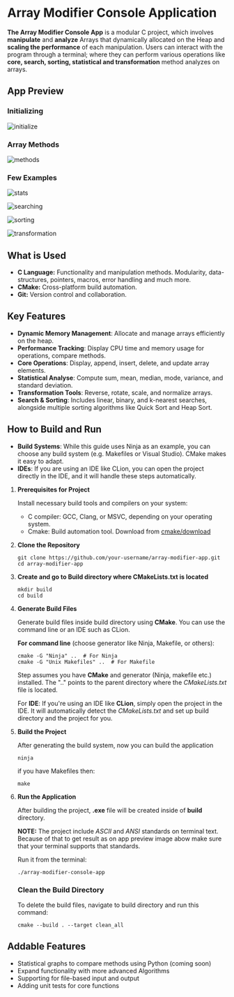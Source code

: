 # Array Modifier Console Application

**The Array Modifier Console App** is a modular C project, which involves **manipulate** and **analyze** Arrays that
dynamically
allocated on the Heap and **scaling the performance** of each manipulation. Users can interact with the program
through a
terminal; where they can perform various operations like **core, search, sorting, statistical and transformation**
method analyzes on arrays.

## App Preview

### Initializing 

![initialize](https://github.com/user-attachments/assets/36844e51-0bc3-486f-beeb-a8f31842086e)

### Array Methods

![methods](https://github.com/user-attachments/assets/09ece4b4-b735-4278-9471-887ee331bd8e)

### Few Examples

![stats](https://github.com/user-attachments/assets/cfff6087-7f79-43cf-9501-821eb853ad1a)

![searching](https://github.com/user-attachments/assets/ae4cc882-de99-4e5c-afd4-d936ab8189ba)

![sorting](https://github.com/user-attachments/assets/4cbc656e-433f-474e-94fd-e67070398107)

![transformation](https://github.com/user-attachments/assets/843620f5-01e3-422d-a9b5-58a0ad61b6d2)

## What is Used

* **C Language:** Functionality and manipulation methods. Modularity, data-structures, pointers, macros, error handling and much more.
* **CMake:** Cross-platform build automation.
* **Git:** Version control and collaboration.

## Key Features

* **Dynamic Memory Management**: Allocate and manage arrays efficiently on the heap.
* **Performance Tracking**:  Display CPU time and memory usage for operations, compare methods.
* **Core Operations**: Display, append, insert, delete, and update array elements.
* **Statistical Analyse**: Compute sum, mean, median, mode, variance, and standard deviation.
* **Transformation Tools**: Reverse, rotate, scale, and normalize arrays.
* **Search & Sorting**: Includes linear, binary, and k-nearest searches, alongside multiple sorting algorithms
  like Quick Sort and Heap Sort.


## How to Build and Run

* **Build Systems**: While this guide uses Ninja as an example, you can choose any build system (e.g. Makefiles or
  Visual
  Studio). CMake makes it easy to adapt.
* **IDEs**: If you are using an IDE like CLion, you can open the project directly in the IDE, and it will handle these
  steps automatically.

1. **Prerequisites for Project**

   Install necessary build tools and compilers on your system:
    * C compiler: GCC, Clang, or MSVC, depending on your operating system.
    * Cmake: Build automation tool. Download from [cmake/download](https://cmake.org/download/)

2. **Clone the Repository**
   ```
   git clone https://github.com/your-username/array-modifier-app.git
   cd array-modifier-app
   ```

3. **Create and go to Build directory where CMakeLists.txt is located**

   ```
   mkdir build
   cd build
   ```

4. **Generate Build Files**

   Generate build files inside build directory using **CMake**. You can use the
   command line or an IDE such as CLion.

   **For command line** (choose generator like Ninja, Makefile, or others):

   ```
   cmake -G "Ninja" ..  # For Ninja
   cmake -G "Unix Makefiles" ..  # For Makefile
   ```

   Step assumes you have **CMake** and generator (Ninja, makefile etc.) installed. The ".." points to the parent
   directory
   where the _CMakeLists.txt_ file is
   located.

   For **IDE**: If you're using an IDE like **CLion**, simply open the project in the IDE. It will automatically detect
   the
   _CMakeLists.txt_ and set up build directory and the project for you.

5. **Build the Project**

   After generating the build system, now you can build the application
   ```
   ninja
   ``` 
   if you have Makefiles then:
   ```
   make
   ``` 

6. **Run the Application**

   After building the project, **.exe** file will be created inside of **build** directory.

   **NOTE:** The project include _ASCII_ and _ANSI_ standards on terminal text. Because of that to get result as on app
   preview image abow make sure that your terminal supports that standards.

   Run it from the terminal:

   ```
   ./array-modifier-console-app
   ```

   ### Clean the Build Directory

   To delete the build files, navigate to build directory and run this command:

      ```
      cmake --build . --target clean_all
      ```

## Addable Features

* Statistical graphs to compare methods using Python (coming soon)
* Expand functionality with more advanced Algorithms
* Supporting for file-based input and output
* Adding unit tests for core functions
